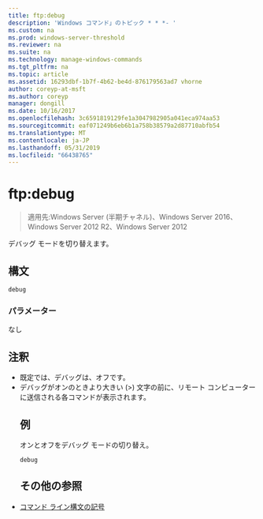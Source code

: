 ```yaml
---
title: ftp:debug
description: 'Windows コマンド」のトピック * * *- '
ms.custom: na
ms.prod: windows-server-threshold
ms.reviewer: na
ms.suite: na
ms.technology: manage-windows-commands
ms.tgt_pltfrm: na
ms.topic: article
ms.assetid: 16293dbf-1b7f-4b62-be4d-876179563ad7 vhorne
author: coreyp-at-msft
ms.author: coreyp
manager: dongill
ms.date: 10/16/2017
ms.openlocfilehash: 3c6591819129fe1a3047982905a041eca974aa53
ms.sourcegitcommit: eaf071249b6eb6b1a758b38579a2d87710abfb54
ms.translationtype: MT
ms.contentlocale: ja-JP
ms.lasthandoff: 05/31/2019
ms.locfileid: "66438765"
---
```

# <a name="ftpdebug"></a>ftp:debug

>適用先:Windows Server (半期チャネル)、Windows Server 2016、Windows Server 2012 R2、Windows Server 2012

デバッグ モードを切り替えます。   
## <a name="syntax"></a>構文  
```  
debug  
```  
### <a name="parameters"></a>パラメーター  
なし  
## <a name="remarks"></a>注釈  
- 既定では、デバッグは、オフです。  
- デバッグがオンのときより大きい (>) 文字の前に、リモート コンピューターに送信される各コマンドが表示されます。  
  ## <a name="BKMK_Examples"></a>例  
  オンとオフをデバッグ モードの切り替え。  
  ```  
  debug  
  ```  
  ## <a name="additional-references"></a>その他の参照  
- [コマンド ライン構文の記号](command-line-syntax-key.md)  
